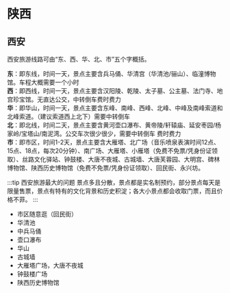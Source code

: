 # 陕西

## 西安

西安旅游线路可由“东、西、华、北、市”五个字概括。

**东**：即东线，时间一天，景点主要含兵马俑、华清宫（华清池/骊山）、临潼博物馆。车程大概需要一个小时  
**西**：即西线，时间一天，景点主要含汉阳陵、乾陵、太子墓、公主墓、法门寺、地宫珍宝馆。无直达公交，中转倒车费时费力  
**华**：即华山，时间一天，景点主要含东峰、南峰、西峰、北峰、中峰及南峰索道和北峰索道。（建议索道西上北下）需要中转倒车  
**北**：即北线，时间二天，景点主要含黄河壶口瀑布、黄帝陵/轩辕庙、延安枣园/杨家岭/宝塔山/南泥湾。公交车次很少很少，需要中转倒车 费时费力  
**市**：即市区，时间1-2天，景点主要含大雁塔、北广场（音乐喷泉表演时间12点、15点、18点，每次20分钟）、南广场、大雁塔、小雁塔（免费不免票/凭身份证领取）、丝路文化驿站、钟鼓楼、大唐不夜城、古城墙、大唐芙蓉园、大明宫、碑林博物馆、陕西历史博物馆（免费不免票/凭身份证领取）、回民街、永兴坊。

:::tip 西安旅游最大的问题
景点多且分散，景点都是实名制预约，部分景点每天是限量售票，景点有特有的文化背景和历史积淀；各大小景点都会收取门票，而且价格不菲。
:::

- 市区随意逛（回民街）
- 华清池
- 中兵马俑
- 壶口瀑布
- 华山
- 古城墙
- 大雁塔广场，大唐不夜城
- 钟鼓楼广场
- 陕西历史博物馆
